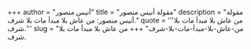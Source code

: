 +++
author = "أنيس منصور"
title = "مقولة أنيس منصور"
description = "مقولة أنيس منصور: من عاش بلا مبدأ مات بلا شرف."
quote = '''من عاش بلا مبدأ مات بلا شرف.'''
slug = "من-عاش-بلا-مبدأ-مات-بلا-شرف"
+++
من عاش بلا مبدأ مات بلا شرف.
